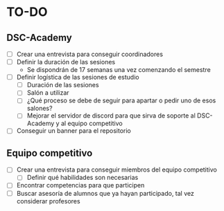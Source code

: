 # TO-DO

## DSC-Academy

- [ ] Crear una entrevista para conseguir coordinadores
- [ ] Definir la duración de las sesiones
  - Se dispondrán de 17 semanas una vez comenzando el semestre
- [ ] Definir logística de las sesiones de estudio
  - [ ] Duración de las sesiones
  - [ ] Salón a utilizar
  - [ ] ¿Qué proceso se debe de seguir para apartar o pedir uno de esos salones?
  - [ ] Mejorar el servidor de discord para que sirva de soporte al DSC-Academy y al equipo competitivo
- [ ] Conseguir un banner para el repositorio

## Equipo competitivo

- [ ] Crear una entrevista para conseguir miembros del equipo competitivo
  - [ ] Definir qué habilidades son necesarias
- [ ] Encontrar competencias para que participen
- [ ] Buscar asesoría de alumnos que ya hayan participado, tal vez considerar profesores
